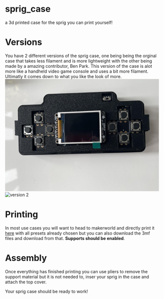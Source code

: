 # sprig_case
a 3d printed case for the sprig you can print yourself!

# Versions
You have 2 different versions of the sprig case, one being being the orginal case that takes less filament and is more lightweight with the other being made by a amazing contributor, Ben Park. This version of the case is alot more like a handheld video game console and uses a bit more filament. Ultimatly it comes down to what you like the look of more. ![version 1](sprig.jpg) ![version 2](ben.jpg)
# Printing
In most use cases you will want to head to makerworld and directly print it [here](https://github.com/DragonRoyal/sprig_case) with all presets already chosen but you can also download the 3mf files and download from that.
**Supports should be enabled**.

# Assembly
Once everything has finished printing you can use pliers to remove the support material but it is not needed to, inser your sprig in the case and attach the top cover.

Your sprig case should be ready to work!
